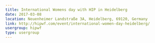 ```yaml
---
title: International Womens day with HIP in Heidelberg
date: 2017-03-08
location: Neuenheimer Landstraße 3A, Heidelberg, 69120, Germany
link: http://hipwf.com/event/international-women-day-heidelberg/
usergroup: hipwf
type: usergroup
---
```

